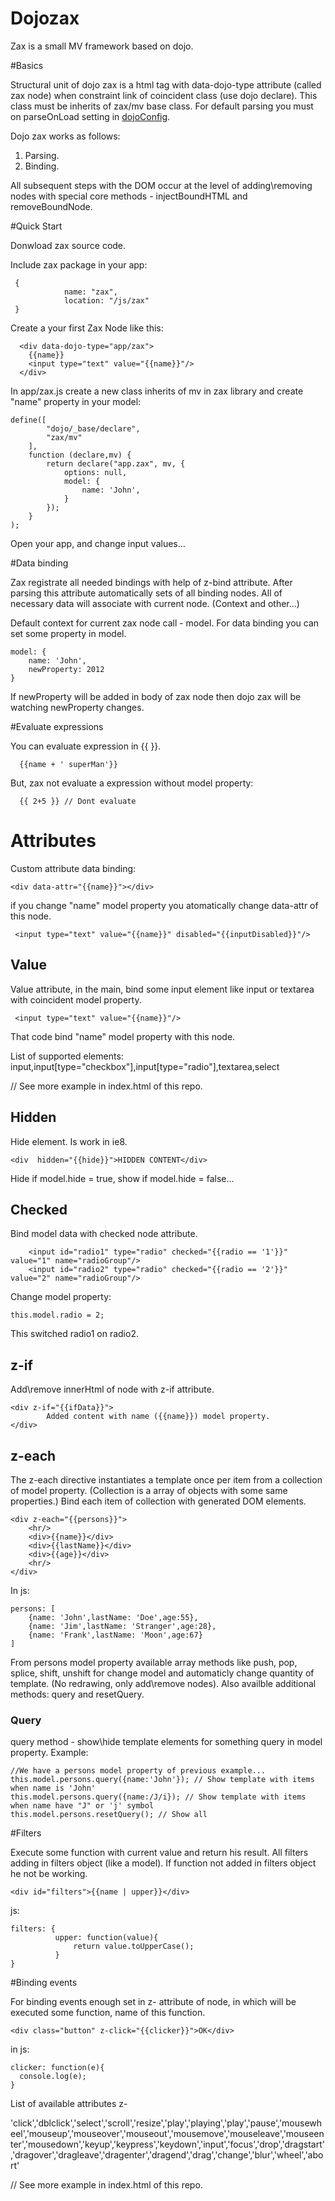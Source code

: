 Dojozax
=======

Zax is a small MV framework based on dojo.

#Basics 

Structural unit of dojo zax is a html tag with data-dojo-type attribute (called zax node) when constraint link of coincident class (use dojo declare). This class must be inherits of zax/mv base class. For default parsing you must on parseOnLoad setting in  [dojoConfig](http://dojotoolkit.org/documentation/tutorials/1.9/dojo_config/).

Dojo zax works as follows: 
  1. Parsing. 
  2. Binding.
  
All subsequent steps with the DOM occur at the level of adding\removing nodes with special core methods - injectBoundHTML and removeBoundNode. 

#Quick Start

Donwload zax source code.

Include zax package in your app:

```
 {
            name: "zax",
            location: "/js/zax"
 }
```

Create a your first Zax Node like this:

```
  <div data-dojo-type="app/zax">
    {{name}}
    <input type="text" value="{{name}}"/>
  </div>
```

In app/zax.js create a new class inherits of mv in zax library and create "name" property in your model:

```
define([
        "dojo/_base/declare",
        "zax/mv"
    ],
    function (declare,mv) {
        return declare("app.zax", mv, {
            options: null,
            model: {
                name: 'John',
            }
        });
    }
);

```

Open your app, and change input values... 

#Data binding

Zax registrate all needed bindings with help of z-bind attribute. After parsing this attribute automatically sets of all binding nodes. All of necessary data will associate with current node. (Context and other...)

Default context for current zax node call - model. For data binding you can set some property in model. 

```
model: {
    name: 'John',
    newProperty: 2012
}
```

If newProperty will be added in body of zax node then dojo zax will be watching newProperty changes.

#Evaluate expressions

You can evaluate expression in {{ }}. 

```
  {{name + ' superMan'}}
```

But, zax not evaluate a expression without model property:

```
  {{ 2+5 }} // Dont evaluate
```

# Attributes

Custom attribute data binding:

```
<div data-attr="{{name}}"></div>
```

if you change "name" model property you atomatically change data-attr of this node.


```
 <input type="text" value="{{name}}" disabled="{{inputDisabled}}"/>
```

## Value

Value attribute, in the main, bind some input element like input or textarea with coincident model property. 

```
 <input type="text" value="{{name}}"/>
```

That code bind "name" model property with this node.

List of supported elements: input,input[type="checkbox"],input[type="radio"],textarea,select

// See more example in index.html of this repo.

## Hidden

Hide element. Is work in ie8.

```
<div  hidden="{{hide}}">HIDDEN CONTENT</div>
```

Hide if model.hide = true, show if model.hide = false...

## Checked 
Bind model data with checked node attribute.

```
    <input id="radio1" type="radio" checked="{{radio == '1'}}" value="1" name="radioGroup"/>
    <input id="radio2" type="radio" checked="{{radio == '2'}}" value="2" name="radioGroup"/>
```

Change model property:

```
this.model.radio = 2;
```

This switched radio1 on radio2. 

## z-if

Add\remove innerHtml of node with z-if attribute. 

```
<div z-if="{{ifData}}">
        Added content with name ({{name}}) model property. 
</div>
```

## z-each

The z-each directive instantiates a template once per item from a collection of model property. (Collection is a array of objects with some same properties.) Bind each item of collection with generated DOM elements.

```
<div z-each="{{persons}}">
    <hr/>
    <div>{{name}}</div>
    <div>{{lastName}}</div>
    <div>{{age}}</div>
    <hr/>
</div>
```
In js:
```
persons: [
    {name: 'John',lastName: 'Doe',age:55},
    {name: 'Jim',lastName: 'Stranger',age:28},
    {name: 'Frank',lastName: 'Moon',age:67}
]
```
From persons model property available array methods like push, pop, splice, shift, unshift for change model and automaticly change quantity of template. (No redrawing, only add\remove nodes). Also availble additional methods: query and resetQuery.

### Query

query method - show\hide template elements for something query in model property. Example:

```
//We have a persons model property of previous example... 
this.model.persons.query({name:'John'}); // Show template with items when name is 'John'
this.model.persons.query({name:/J/i}); // Show template with items when name have "J" or 'j' symbol
this.model.persons.resetQuery(); // Show all
```

#Filters

Execute some function with current value and return his result. All filters adding in filters object (like a model). If function not added in filters object he not be working.

```
<div id="filters">{{name | upper}}</div>
```
js:
```
filters: {
          upper: function(value){
              return value.toUpperCase();
          }
}
```
#Binding events

For binding events enough set in z-<event> attribute of node, in which will be executed some function, name of this function.

```
<div class="button" z-click="{{clicker}}">OK</div>
```
in js: 
```
clicker: function(e){
  console.log(e);
}
```
List of available attributes z-

'click','dblclick','select','scroll','resize','play','playing','play','pause','mousewheel','mouseup','mouseover','mouseout','mousemove','mouseleave','mouseenter','mousedown','keyup','keypress','keydown','input','focus','drop','dragstart','dragover','dragleave','dragenter','dragend','drag','change','blur','wheel','abort'

// See more example in index.html of this repo.




 






